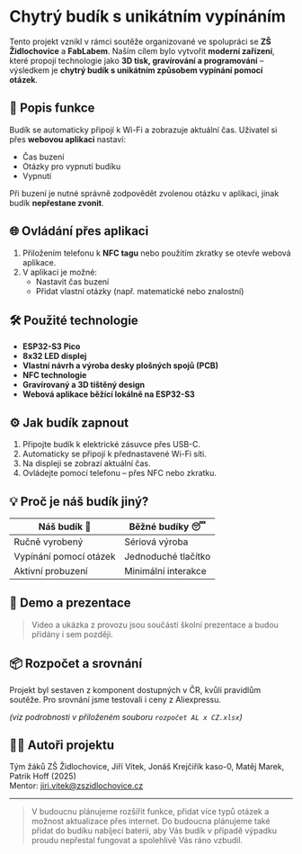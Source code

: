 # Chytrý budík s unikátním vypínáním

Tento projekt vznikl v rámci soutěže organizované ve spolupráci se **ZŠ Židlochovice** a **FabLabem**. Naším cílem bylo vytvořit **moderní zařízení**, které propojí technologie jako **3D tisk, gravírování a programování** – výsledkem je **chytrý budík s unikátním způsobem vypínání pomocí otázek**.

## 🔧 Popis funkce

Budík se automaticky připojí k Wi-Fi a zobrazuje aktuální čas. Uživatel si přes **webovou aplikaci** nastaví:

- Čas buzení
- Otázky pro vypnutí budíku
- Vypnutí

Při buzení je nutné správně zodpovědět zvolenou otázku v aplikaci, jinak budík **nepřestane zvonit**.

## 🌐 Ovládání přes aplikaci

1. Přiložením telefonu k **NFC tagu** nebo použitím zkratky se otevře webová aplikace.
2. V aplikaci je možné:
   - Nastavit čas buzení
   - Přidat vlastní otázky (např. matematické nebo znalostní)

## 🛠️ Použité technologie

- **ESP32-S3 Pico**
- **8x32 LED displej**
- **Vlastní návrh a výroba desky plošných spojů (PCB)**
- **NFC technologie**
- **Gravírovaný a 3D tištěný design**
- **Webová aplikace běžící lokálně na ESP32-S3**

## ⚙️ Jak budík zapnout

1. Připojte budík k elektrické zásuvce přes USB-C.
2. Automaticky se připojí k přednastavené Wi-Fi síti.
3. Na displeji se zobrazí aktuální čas.
4. Ovládejte pomocí telefonu – přes NFC nebo zkratku.

## 💡 Proč je náš budík jiný?

| Náš budík 🧠               | Běžné budíky 😴               |
|---------------------------|-------------------------------|
| Ručně vyrobený            | Sériová výroba                |
| Vypínání pomocí otázek    | Jednoduché tlačítko          |
| Aktivní probuzení         | Minimální interakce          |

## 🎥 Demo a prezentace

> Video a ukázka z provozu jsou součástí školní prezentace a budou přidány i sem později.

## 📦 Rozpočet a srovnání

Projekt byl sestaven z komponent dostupných v ČR, kvůli pravidlům soutěže. Pro srovnání jsme testovali i ceny z Aliexpressu.

*(viz podrobnosti v přiloženém souboru `rozpočet AL x CZ.xlsx`)*

## 👨‍💻 Autoři projektu

Tým žáků ZŠ Židlochovice, Jiří Vítek, Jonáš Krejčiřík kaso-0, Matěj Marek, Patrik Hoff (2025)  
Mentor: jiri.vitek@zszidlochovice.cz

---

> V budoucnu plánujeme rozšířit funkce, přidat více typů otázek a možnost aktualizace přes internet.
> Do budoucna plánujeme také přidat do budíku nabíjecí baterii, aby Vás budík v případě výpadku proudu nepřestal fungovat a spolehlivě Vás ráno vzbudil.



